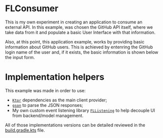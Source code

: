 # FLConsumer

This is my own experiment in creating an application to consume an external API. In this example, was chosen the GitHub API itself, where we take data from it and populate a basic User Interface with that information.

Also, at this point, this application example, works by providing basic information about GitHub users. This is achieved by entenring the GitHub login name of the user and, if it exists, the basic information is shown below the input form.

# Implementation helpers

This example was made in order to use:

- [`Ktor`](https://ktor.io/) dependencies as the main client provider;
- [`gson`](https://github.com/google/gson) to parse the JSON responses;
- My own custom event listening library [`FLListening`](https://github.com/LucasAlfare/FLListening) to help decouple UI from backend/model management.

All of those implementations versions can be detailed reviewed in the [build.gradle.kts](https://github.com/LucasAlfare/FLConsumer/blob/master/android/build.gradle.kts#L9) file.